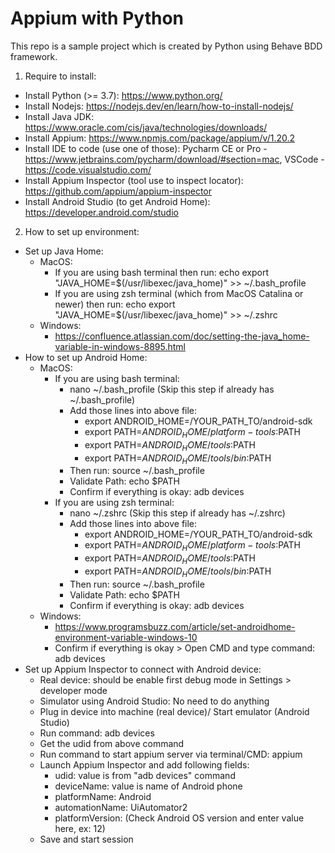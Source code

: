 # Appium with Python
This repo is a sample project which is created by Python using Behave BDD framework.

1. Require to install:
- Install Python (>= 3.7): https://www.python.org/
- Install Nodejs: https://nodejs.dev/en/learn/how-to-install-nodejs/
- Install Java JDK: https://www.oracle.com/cis/java/technologies/downloads/
- Install Appium: https://www.npmjs.com/package/appium/v/1.20.2
- Install IDE to code (use one of those): Pycharm CE or Pro - https://www.jetbrains.com/pycharm/download/#section=mac, VSCode - https://code.visualstudio.com/
- Install Appium Inspector (tool use to inspect locator): https://github.com/appium/appium-inspector
- Install Android Studio (to get Android Home): https://developer.android.com/studio
2. How to set up environment:
- Set up Java Home: 
  - MacOS: 
    - If you are using bash terminal then run: echo export "JAVA_HOME=\$(/usr/libexec/java_home)" >> ~/.bash_profile
    - If you are using zsh terminal (which from MacOS Catalina or newer) then run: echo export "JAVA_HOME=\$(/usr/libexec/java_home)" >> ~/.zshrc
  - Windows:
    - https://confluence.atlassian.com/doc/setting-the-java_home-variable-in-windows-8895.html
- How to set up Android Home:
  - MacOS:
    - If you are using bash terminal:
      - nano ~/.bash_profile (Skip this step if already has ~/.bash_profile)
      - Add those lines into above file:
        - export ANDROID_HOME=/YOUR_PATH_TO/android-sdk
        - export PATH=$ANDROID_HOME/platform-tools:$PATH
        - export PATH=$ANDROID_HOME/tools:$PATH
        - export PATH=$ANDROID_HOME/tools/bin:$PATH
      - Then run: source ~/.bash_profile
      - Validate Path: echo $PATH
      - Confirm if everything is okay: adb devices
    - If you are using zsh terminal:
      - nano ~/.zshrc (Skip this step if already has ~/.zshrc)
      - Add those lines into above file:
        - export ANDROID_HOME=/YOUR_PATH_TO/android-sdk
        - export PATH=$ANDROID_HOME/platform-tools:$PATH
        - export PATH=$ANDROID_HOME/tools:$PATH
        - export PATH=$ANDROID_HOME/tools/bin:$PATH
      - Then run: source ~/.bash_profile
      - Validate Path: echo $PATH
      - Confirm if everything is okay: adb devices
  - Windows: 
    - https://www.programsbuzz.com/article/set-androidhome-environment-variable-windows-10
    - Confirm if everything is okay > Open CMD and type command: adb devices
- Set up Appium Inspector to connect with Android device:
  - Real device: should be enable first debug mode in Settings > developer mode
  - Simulator using Android Studio: No need to do anything
  - Plug in device into machine (real device)/ Start emulator (Android Studio)
  - Run command: adb devices
  - Get the udid from above command
  - Run command to start appium server via terminal/CMD: appium
  - Launch Appium Inspector and add following fields:
    - udid: value is from "adb devices" command
    - deviceName: value is name of Android phone
    - platformName: Android
    - automationName: UiAutomator2
    - platformVersion: (Check Android OS version and enter value here, ex: 12)
  - Save and start session
